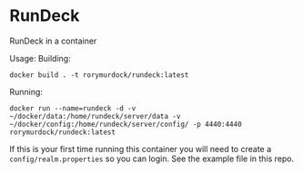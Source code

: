 # RunDeck

RunDeck in a container

Usage:
Building:

```Docker
docker build . -t rorymurdock/rundeck:latest
```

Running:

```Docker
docker run --name=rundeck -d -v ~/docker/data:/home/rundeck/server/data -v ~/docker/config:/home/rundeck/server/config/ -p 4440:4440 rorymurdock/rundeck:latest
```

If this is your first time running this container you will need to create a `config/realm.properties` so you can login. See the example file in this repo.
